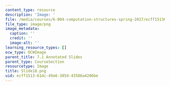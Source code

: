 ```yaml
---
content_type: resource
description: 'Image: '
file: /media/courses/6-004-computation-structures-spring-2017/ecff151361dc49a6385d43586a4206be_Slide18.png
file_type: image/png
image_metadata:
  caption: ''
  credit: ''
  image-alt: ''
learning_resource_types: []
ocw_type: OCWImage
parent_title: 7.1 Annotated Slides
parent_type: CourseSection
resourcetype: Image
title: Slide18.png
uid: ecff1513-61dc-49a6-385d-43586a4206be
---
```

